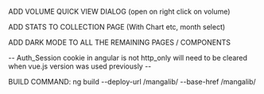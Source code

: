 ADD VOLUME QUICK VIEW DIALOG (open on right click on volume)

ADD STATS TO COLLECTION PAGE (With Chart etc, month select)

ADD DARK MODE TO ALL THE REMAINING PAGES / COMPONENTS

-- Auth_Session cookie in angular is not http_only will need to be cleared when vue.js version was used previously --

BUILD COMMAND: ng build --deploy-url /mangalib/ --base-href /mangalib/